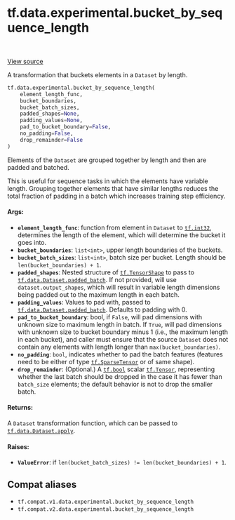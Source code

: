 <div itemscope itemtype="http://developers.google.com/ReferenceObject">
<meta itemprop="name" content="tf.data.experimental.bucket_by_sequence_length" />
<meta itemprop="path" content="Stable" />
</div>

# tf.data.experimental.bucket_by_sequence_length

<!-- Insert buttons and diff -->

<table class="tfo-notebook-buttons tfo-api" align="left">
</table>

<a target="_blank" href="/code/stable/tensorflow/python/data/experimental/ops/grouping.py">View source</a>



A transformation that buckets elements in a `Dataset` by length.

``` python
tf.data.experimental.bucket_by_sequence_length(
    element_length_func,
    bucket_boundaries,
    bucket_batch_sizes,
    padded_shapes=None,
    padding_values=None,
    pad_to_bucket_boundary=False,
    no_padding=False,
    drop_remainder=False
)
```



<!-- Placeholder for "Used in" -->

Elements of the `Dataset` are grouped together by length and then are padded
and batched.

This is useful for sequence tasks in which the elements have variable length.
Grouping together elements that have similar lengths reduces the total
fraction of padding in a batch which increases training step efficiency.

#### Args:


* <b>`element_length_func`</b>: function from element in `Dataset` to <a href="../../../tf.md#int32"><code>tf.int32</code></a>,
  determines the length of the element, which will determine the bucket it
  goes into.
* <b>`bucket_boundaries`</b>: `list<int>`, upper length boundaries of the buckets.
* <b>`bucket_batch_sizes`</b>: `list<int>`, batch size per bucket. Length should be
  `len(bucket_boundaries) + 1`.
* <b>`padded_shapes`</b>: Nested structure of <a href="../../../tf/TensorShape.md"><code>tf.TensorShape</code></a> to pass to
  <a href="../../../tf/data/Dataset.md#padded_batch"><code>tf.data.Dataset.padded_batch</code></a>. If not provided, will use
  `dataset.output_shapes`, which will result in variable length dimensions
  being padded out to the maximum length in each batch.
* <b>`padding_values`</b>: Values to pad with, passed to
  <a href="../../../tf/data/Dataset.md#padded_batch"><code>tf.data.Dataset.padded_batch</code></a>. Defaults to padding with 0.
* <b>`pad_to_bucket_boundary`</b>: bool, if `False`, will pad dimensions with unknown
  size to maximum length in batch. If `True`, will pad dimensions with
  unknown size to bucket boundary minus 1 (i.e., the maximum length in each
  bucket), and caller must ensure that the source `Dataset` does not contain
  any elements with length longer than `max(bucket_boundaries)`.
* <b>`no_padding`</b>: `bool`, indicates whether to pad the batch features (features
  need to be either of type <a href="../../../tf/sparse/SparseTensor.md"><code>tf.SparseTensor</code></a> or of same shape).
* <b>`drop_remainder`</b>: (Optional.) A <a href="../../../tf.md#bool"><code>tf.bool</code></a> scalar <a href="../../../tf/Tensor.md"><code>tf.Tensor</code></a>, representing
  whether the last batch should be dropped in the case it has fewer than
  `batch_size` elements; the default behavior is not to drop the smaller
  batch.


#### Returns:

A `Dataset` transformation function, which can be passed to
<a href="../../../tf/data/Dataset.md#apply"><code>tf.data.Dataset.apply</code></a>.



#### Raises:


* <b>`ValueError`</b>: if `len(bucket_batch_sizes) != len(bucket_boundaries) + 1`.

## Compat aliases

* `tf.compat.v1.data.experimental.bucket_by_sequence_length`
* `tf.compat.v2.data.experimental.bucket_by_sequence_length`

